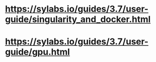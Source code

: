 # https://sylabs.io/guides/3.7/user-guide/singularity_and_docker.html
# https://sylabs.io/guides/3.7/user-guide/gpu.html
